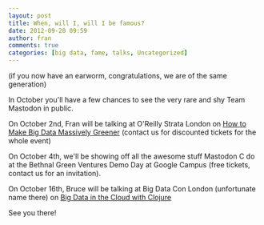 ```yaml
---
layout: post
title: When, will I, will I be famous?
date: 2012-09-20 09:59
author: fran
comments: true
categories: [big data, fame, talks, Uncategorized]
---
```

<p>(if you now have an earworm, congratulations, we are of the same generation)</p>
<!--more-->

<p>In October you'll have a few chances to see the very rare and shy Team Mastodon in public. </p><p>On October 2nd, Fran will be talking at O'Reilly Strata London on <a href="http://strataconf.com/strataeu/public/schedule/detail/25849">How to Make Big Data Massively Greener</a> (contact us for discounted tickets for the whole event)</p><p>On October 4th, we'll be showing off all the awesome stuff Mastodon C do at the Bethnal Green Ventures Demo Day at Google Campus (free tickets, contact us for an invitation).</p><p>On October 16th, Bruce will be talking at Big Data Con London (unfortunate name there) on <a href="http://bigdatacon.co.uk/2012/">Big Data in the Cloud with Clojure</a></p><p>See you there!</p>

